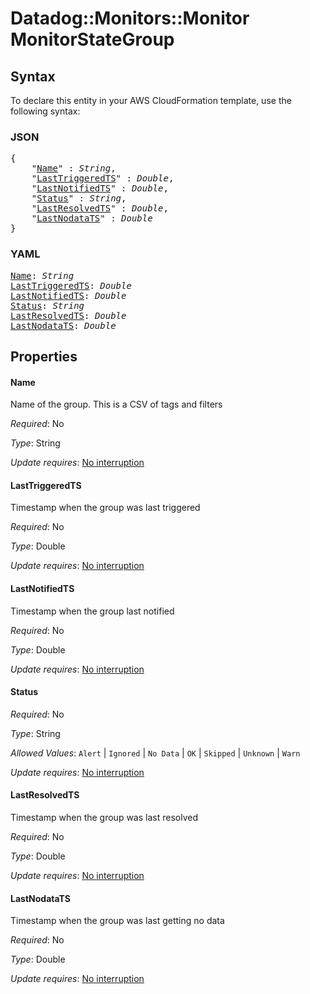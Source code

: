 # Datadog::Monitors::Monitor MonitorStateGroup

## Syntax

To declare this entity in your AWS CloudFormation template, use the following syntax:

### JSON

<pre>
{
    "<a href="#name" title="Name">Name</a>" : <i>String</i>,
    "<a href="#lasttriggeredts" title="LastTriggeredTS">LastTriggeredTS</a>" : <i>Double</i>,
    "<a href="#lastnotifiedts" title="LastNotifiedTS">LastNotifiedTS</a>" : <i>Double</i>,
    "<a href="#status" title="Status">Status</a>" : <i>String</i>,
    "<a href="#lastresolvedts" title="LastResolvedTS">LastResolvedTS</a>" : <i>Double</i>,
    "<a href="#lastnodatats" title="LastNodataTS">LastNodataTS</a>" : <i>Double</i>
}
</pre>

### YAML

<pre>
<a href="#name" title="Name">Name</a>: <i>String</i>
<a href="#lasttriggeredts" title="LastTriggeredTS">LastTriggeredTS</a>: <i>Double</i>
<a href="#lastnotifiedts" title="LastNotifiedTS">LastNotifiedTS</a>: <i>Double</i>
<a href="#status" title="Status">Status</a>: <i>String</i>
<a href="#lastresolvedts" title="LastResolvedTS">LastResolvedTS</a>: <i>Double</i>
<a href="#lastnodatats" title="LastNodataTS">LastNodataTS</a>: <i>Double</i>
</pre>

## Properties

#### Name

Name of the group. This is a CSV of tags and filters

_Required_: No

_Type_: String

_Update requires_: [No interruption](https://docs.aws.amazon.com/AWSCloudFormation/latest/UserGuide/using-cfn-updating-stacks-update-behaviors.html#update-no-interrupt)

#### LastTriggeredTS

Timestamp when the group was last triggered

_Required_: No

_Type_: Double

_Update requires_: [No interruption](https://docs.aws.amazon.com/AWSCloudFormation/latest/UserGuide/using-cfn-updating-stacks-update-behaviors.html#update-no-interrupt)

#### LastNotifiedTS

Timestamp when the group last notified

_Required_: No

_Type_: Double

_Update requires_: [No interruption](https://docs.aws.amazon.com/AWSCloudFormation/latest/UserGuide/using-cfn-updating-stacks-update-behaviors.html#update-no-interrupt)

#### Status

_Required_: No

_Type_: String

_Allowed Values_: <code>Alert</code> | <code>Ignored</code> | <code>No Data</code> | <code>OK</code> | <code>Skipped</code> | <code>Unknown</code> | <code>Warn</code>

_Update requires_: [No interruption](https://docs.aws.amazon.com/AWSCloudFormation/latest/UserGuide/using-cfn-updating-stacks-update-behaviors.html#update-no-interrupt)

#### LastResolvedTS

Timestamp when the group was last resolved

_Required_: No

_Type_: Double

_Update requires_: [No interruption](https://docs.aws.amazon.com/AWSCloudFormation/latest/UserGuide/using-cfn-updating-stacks-update-behaviors.html#update-no-interrupt)

#### LastNodataTS

Timestamp when the group was last getting no data

_Required_: No

_Type_: Double

_Update requires_: [No interruption](https://docs.aws.amazon.com/AWSCloudFormation/latest/UserGuide/using-cfn-updating-stacks-update-behaviors.html#update-no-interrupt)

